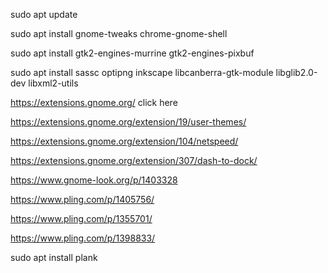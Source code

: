 sudo apt update

sudo apt install gnome-tweaks chrome-gnome-shell

sudo apt install gtk2-engines-murrine gtk2-engines-pixbuf 

sudo apt install sassc optipng inkscape libcanberra-gtk-module libglib2.0-dev libxml2-utils

https://extensions.gnome.org/ click here

https://extensions.gnome.org/extension/19/user-themes/

https://extensions.gnome.org/extension/104/netspeed/

https://extensions.gnome.org/extension/307/dash-to-dock/

https://www.gnome-look.org/p/1403328

https://www.pling.com/p/1405756/

https://www.pling.com/p/1355701/

https://www.pling.com/p/1398833/

sudo apt install plank

